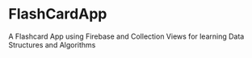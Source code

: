 # FlashCardApp

A Flashcard App using Firebase and Collection Views for learning Data Structures and Algorithms

